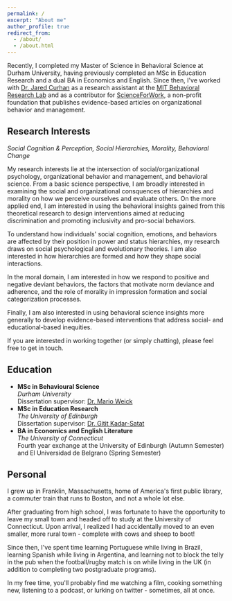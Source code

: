 ```yaml
---
permalink: /
excerpt: "About me"
author_profile: true
redirect_from: 
  - /about/
  - /about.html
---
```


Recently, I completed my Master of Science in Behavioral Science at Durham University, having previously completed an MSc in Education Research and a dual BA in Economics and English. Since then, I've worked with [Dr. Jared Curhan](http://web.mit.edu/curhan/www/) as a research assistant at the [MIT Behavioral Research Lab](https://brl.mit.edu/) and as a contributor for [ScienceForWork](https://scienceforwork.com/), a non-profit foundation that publishes evidence-based articles on organizational behavior and management.

## Research Interests

*Social Cognition & Perception, Social Hierarchies, Morality, Behavioral Change*

My research interests lie at the intersection of social/organizational psychology, organizational behavior and management, and behavioral science. From a basic science perspective, I am broadly interested in examining the social and organizational consquences of hierarchies and morality on how we perceive ourselves and evaluate others. On the more applied end, I am interested in using the behavioral insights gained from this theoretical research to design interventions aimed at reducing discrimination and promoting inclusivity and pro-social behaviors. 

To understand how individuals' social cognition, emotions, and behaviors are affected by their position in power and status hierarchies, my research draws on social psychological and evolutionary theories. I am also interested in how hierarchies are formed and how they shape social interactions.

In the moral domain, I am interested in how we respond to positive and negative deviant behaviors, the factors that motivate norm deviance and adherence, and the role of morality in impression formation and social categorization processes.

Finally, I am also interested in using behavioral science insights more generally to develop evidence-based interventions that address social- and educational-based inequities.

If you are interested in working together (or simply chatting), please feel free to get in touch.

## Education

- **MSc in Behavioural Science**  
  *Durham University*  
  Dissertation supervisor: [Dr. Mario Weick](https://www.dur.ac.uk/directory/profile/?id=17402)
- **MSc in Education Research**  
 *The University of Edinburgh*  
  Dissertation supervisor: [Dr. Gitit Kadar-Satat](https://warwick.ac.uk/fac/sci/psych/people/kadar-satat/)
- **BA in Economics and English Literature**  
  *The University of Connecticut*  
  Fourth year exchange at the University of Edinburgh (Autumn Semester) and El Universidad de Belgrano (Spring Semester)

## Personal

I grew up in Franklin, Massachusetts, home of America's first public library, a commuter train that runs to Boston, and not a whole lot else. 

After graduating from high school, I was fortunate to have the opportunity to leave my small town and headed off to study at the University of Connecticut. Upon arrival, I realized I had accidentally moved to an even smaller, more rural town - complete with cows and sheep to boot!

Since then, I've spent time learning Portuguese while living in Brazil, learning Spanish while living in Argentina, and learning not to block the telly in the pub when the football/rugby match is on while living in the UK (in addition to completing two postgraduate programs).

In my free time, you'll probably find me watching a film, cooking something new, listening to a podcast, or lurking on twitter - sometimes, all at once.
